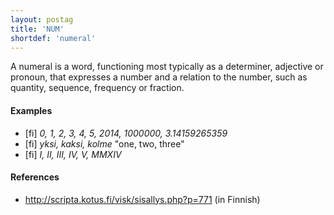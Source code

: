 ```yaml
---
layout: postag
title: 'NUM'
shortdef: 'numeral'
---
```


A numeral is a word, functioning most typically as a determiner,
adjective or pronoun, that expresses a number and a relation to the
number, such as quantity, sequence, frequency or fraction.

#### Examples

* [fi] _0, 1, 2, 3, 4, 5, 2014, 1000000, 3.14159265359_
* [fi] _yksi, kaksi, kolme_ "one, two, three"
* [fi] _I, II, III, IV, V, MMXIV_

#### References

* <http://scripta.kotus.fi/visk/sisallys.php?p=771> (in Finnish)
<!-- Interlanguage links updated St lis 3 20:58:11 CET 2021 -->
